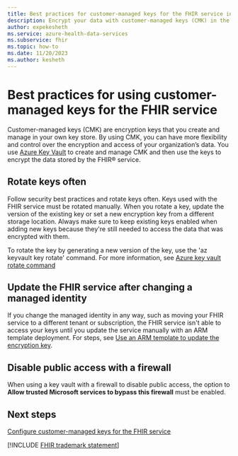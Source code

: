 ```yaml
---
title: Best practices for customer-managed keys for the FHIR service in Azure Health Data Services
description: Encrypt your data with customer-managed keys (CMK) in the FHIR service in Azure Health Data Services. Get tips on requirements, best practices, limitations, and troubleshooting.
author: expekesheth
ms.service: azure-health-data-services
ms.subservice: fhir
ms.topic: how-to
ms.date: 11/20/2023
ms.author: kesheth
---
```


# Best practices for using customer-managed keys for the FHIR service

Customer-managed keys (CMK) are encryption keys that you create and manage in your own key store. By using CMK, you can have more flexibility and control over the encryption and access of your organization’s data. You use [Azure Key Vault](/azure/key-vault/) to create and manage CMK and then use the keys to encrypt the data stored by the FHIR&reg; service. 

## Rotate keys often

Follow security best practices and rotate keys often. Keys used with the FHIR service must be rotated manually. When you rotate a key, update the version of the existing key or set a new encryption key from a different storage location. Always make sure to keep existing keys enabled when adding new keys because they're still needed to access the data that was encrypted with them.  

To rotate the key by generating a new version of the key, use the 'az keyvault key rotate' command. For more information, see [Azure key vault rotate command](/cli/azure/keyvault/key)

## Update the FHIR service after changing a managed identity

If you change the managed identity in any way, such as moving your FHIR service to a different tenant or subscription, the FHIR service isn't able to access your keys until you update the service manually with an ARM template deployment. For steps, see [Use an ARM template to update the encryption key](configure-customer-managed-keys.md#update-the-key-by-using-an-arm-template).

## Disable public access with a firewall

When using a key vault with a firewall to disable public access, the option to **Allow trusted Microsoft services to bypass this firewall** must be enabled.

## Next steps

[Configure customer-managed keys for the FHIR service](configure-customer-managed-keys.md)

[!INCLUDE [FHIR trademark statement](../includes/healthcare-apis-fhir-trademark.md)]
